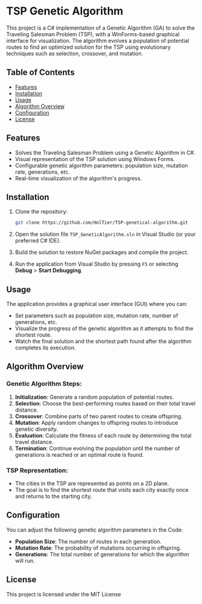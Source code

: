 # TSP Genetic Algorithm

This project is a C# implementation of a Genetic Algorithm (GA) to solve the Traveling Salesman Problem (TSP), with a WinForms-based graphical interface for visualization. The algorithm evolves a population of potential routes to find an optimized solution for the TSP using evolutionary techniques such as selection, crossover, and mutation.

## Table of Contents
- [Features](#features)
- [Installation](#installation)
- [Usage](#usage)
- [Algorithm Overview](#algorithm-overview)
- [Configuration](#configuration)
- [License](#license)

## Features
- Solves the Traveling Salesman Problem using a Genetic Algorithm in C#.
- Visual representation of the TSP solution using Windows Forms.
- Configurable genetic algorithm parameters: population size, mutation rate, generations, etc.
- Real-time visualization of the algorithm's progress.

## Installation

1. Clone the repository:

   ```bash
   git clone https://github.com/HolTier/TSP-genetical-algorithm.git

2. Open the solution file `TSP_GeneticAlgorithm.sln` in Visual Studio (or your preferred C# IDE).

3. Build the solution to restore NuGet packages and compile the project.

4. Run the application from Visual Studio by pressing `F5` or selecting **Debug** > **Start Debugging**.

## Usage

The application provides a graphical user interface (GUI) where you can:

- Set parameters such as population size, mutation rate, number of generations, etc.
- Visualize the progress of the genetic algorithm as it attempts to find the shortest route.
- Watch the final solution and the shortest path found after the algorithm completes its execution.

## Algorithm Overview

### Genetic Algorithm Steps:

1. **Initialization**: Generate a random population of potential routes.
2. **Selection**: Choose the best-performing routes based on their total travel distance.
3. **Crossover**: Combine parts of two parent routes to create offspring.
4. **Mutation**: Apply random changes to offspring routes to introduce genetic diversity.
5. **Evaluation**: Calculate the fitness of each route by determining the total travel distance.
6. **Termination**: Continue evolving the population until the number of generations is reached or an optimal route is found.

### TSP Representation:

- The cities in the TSP are represented as points on a 2D plane.
- The goal is to find the shortest route that visits each city exactly once and returns to the starting city.

## Configuration

You can adjust the following genetic algorithm parameters in the Code:

- **Population Size**: The number of routes in each generation.
- **Mutation Rate**: The probability of mutations occurring in offspring.
- **Generations**: The total number of generations for which the algorithm will run.

## License

This project is licensed under the MIT License

